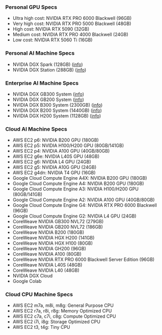 ### Personal GPU Specs
- Ultra high cost: NVIDIA RTX PRO 6000 Blackwell (96GB)
- Very high cost: NVIDIA RTX PRO 5000 Blackwell (48GB)
- High cost: NVIDIA RTX 5090 (32GB)
- Medium cost: NVIDIA RTX PRO 4000 Blackwell (24GB)
- Low cost: NVIDIA RTX 5060 Ti (16GB)

### Personal AI Machine Specs
- NVIDIA DGX Spark (128GB) ([info](https://www.nvidia.com/en-us/products/workstations/dgx-spark/))
- NVIDIA DGX Station (288GB) ([info](https://www.nvidia.com/en-us/products/workstations/dgx-station/))

### Enterprise AI Machine Specs
- NVIDIA DGX GB300 System ([info](https://www.nvidia.com/en-us/data-center/dgx-gb300/?ncid=no-ncid))
- NVIDIA DGX GB200 System ([info](https://www.nvidia.com/en-us/data-center/dgx-gb200/?ncid=no-ncid))
- NVIDIA DGX B300 System (2300GB) ([info](https://www.nvidia.com/en-us/data-center/dgx-b300/?ncid=no-ncid))
- NVIDIA DGX B200 System (1440GB) ([info](https://www.nvidia.com/en-us/data-center/dgx-b200/?ncid=no-ncid))
- NVIDIA DGX H200 System (1128GB) ([info](https://www.nvidia.com/en-us/data-center/dgx-h200/?ncid=no-ncid))

### Cloud AI Machine Specs
- AWS EC2 p6: NVIDIA B200 GPU (180GB)
- AWS EC2 p5: NVIDIA H100/H200 GPU (80GB/141GB)
- AWS EC2 p4: NVIDIA A100 GPU (40GB/80GB)
- AWS EC2 g6e: NVIDIA L40S GPU (48GB)
- AWS EC2 g6: NVIDIA L4 GPU (24GB)
- AWS EC2 g5: NVIDIA A10G GPU (24GB)
- AWS EC2 g4dn: NVIDIA T4 GPU (16GB)
- Google Cloud Compute Engine A4X: NVIDIA B200 GPU (180GB)
- Google Cloud Compute Engine A4: NVIDIA B200 GPU (180GB)
- Google Cloud Compute Engine A3: NVIDIA H100/H200 GPU (80GB/141GB)
- Google Cloud Compute Engine A2: NVIDIA A100 GPU (40GB/80GB)
- Google Cloud Compute Engine G4: NVIDIA RTX PRO 6000 Blackwell (96GB)
- Google Cloud Compute Engine G2: NVIDIA L4 GPU (24GB)
- CoreWeave NVIDIA GB300 NVL72 (279GB)
- CoreWeave NVIDIA GB200 NVL72 (186GB)
- CoreWeave NVIDIA B200 (180GB)
- CoreWeave NVIDIA HGX H200 (141GB)
- CoreWeave NVIDIA HGX H100 (80GB)
- CoreWeave NVIDIA GH200 (96GB)
- CoreWeave NVIDIA A100 (80GB)
- CoreWeave NVIDIA RTX PRO 6000 Blackwell Server Edition (96GB)
- CoreWeave NVIDIA L40S (48GB)
- CoreWeave NVIDIA L40 (48GB)
- NVIDIA DGX Cloud
- Google Colab

### Cloud CPU Machine Specs
- AWS EC2 m7a, m8i, m8g: General Purpose CPU
- AWS EC2 r7a, r8i, r8g: Memory Optimized CPU
- AWS EC2 c7a, c7i, c8g: Compute Optimized CPU
- AWS EC2 i7i, i8g: Storage Optimized CPU
- AWS EC2 t3, t4g: Tiny CPU
